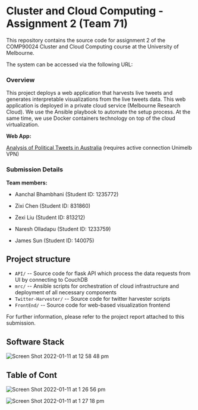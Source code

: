 # Cluster and Cloud Computing - Assignment 2 (Team 71)
This repository contains the source code for assignment 2 of the COMP90024 Cluster and Cloud Computing course at the University of Melbourne.

The system can be accessed via the following URL: 

### Overview
This project deploys a web application that harvests live tweets and generates interpretable visualizations from the live tweets data. This web application is deployed in a private cloud service (Melbourne Research Cloud). We use the Ansible playbook to automate the setup process. At the same time, we use Docker containers technology on top of the cloud virtualization.


**Web App:** 

[Analysis of Political Tweets in Australia](http://172.26.134.11/) (requires active connection Unimelb VPN)




### Submission Details

**Team members:**

- Aanchal Bhambhani (Student ID: 1235772)

- Zixi Chen (Student ID: 831860)

- Zexi Liu (Student ID: 813212)

- Naresh Olladapu (Student ID: 1233759)

- James Sun (Student ID: 140075)



## Project structure

* `API/` -- Source code for flask API which process the data requests from UI by connecting to CouchDB
* `mrc/` -- Ansible scripts for orchestration of cloud infrastructure and deployment of all necessary components 
* `Twitter-Harvester/` -- Source code for twitter harvester scripts
* `FrontEnd/` -- Source code for web-based visualization frontend


For further information, please refer to the project report attached to this submission.

## Software Stack
![Screen Shot 2022-01-11 at 12 58 48 pm](https://user-images.githubusercontent.com/37262666/148870186-eac02730-0bea-45c1-a927-8843b900a50f.png)

## Table of Cont
![Screen Shot 2022-01-11 at 1 26 56 pm](https://user-images.githubusercontent.com/37262666/148870680-e673df5e-2cb4-45a6-ae50-f84010ca83b8.png)

![Screen Shot 2022-01-11 at 1 27 18 pm](https://user-images.githubusercontent.com/37262666/148870714-dd98fd0d-b870-4849-ba58-1b4796b6b0b3.png)


